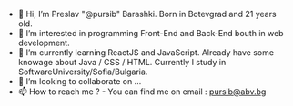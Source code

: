 - 👋 Hi, I’m Preslav "@pursib" Barashki. Born in Botevgrad and 21 years old.
- 👀 I’m interested in programming Front-End and Back-End bouth in web development.
- 🌱 I’m currently learning ReactJS and JavaScript. Already have some knowage about Java / CSS / HTML. Currently I study in SoftwareUniversity/Sofia/Bulgaria.
- 💞️ I’m looking to collaborate on ...
- 📫 How to reach me ? - You can find me on email : pursib@abv.bg

<!---
pursib/pursib is a ✨ special ✨ repository because its `README.md` (this file) appears on your GitHub profile.
You can click the Preview link to take a look at your changes.
--->
